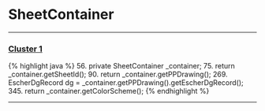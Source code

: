 # SheetContainer

***

### [Cluster 1](./1)
{% highlight java %}
56. private SheetContainer _container;
75.     return _container.getSheetId();
90.     return _container.getPPDrawing();
269.     EscherDgRecord dg = _container.getPPDrawing().getEscherDgRecord();
345.     return _container.getColorScheme();
{% endhighlight %}

***

